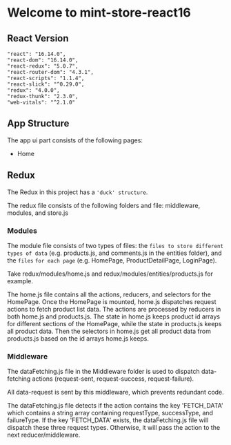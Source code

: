 # Welcome to mint-store-react16

## React Version

    "react": "16.14.0",
    "react-dom": "16.14.0",
    "react-redux": "5.0.7",
    "react-router-dom": "4.3.1",
    "react-scripts": "1.1.4",
    "react-slick": "^0.29.0",
    "redux": "4.0.0",
    "redux-thunk": "2.3.0",
    "web-vitals": "^2.1.0"

## App Structure

The app ui part consists of the following pages:

- Home

## Redux

The Redux in this project has a `'duck' structure`.

The redux file consists of the following folders and file: middleware, modules, and store.js

### Modules

The module file consists of two types of files: the `files to store different types of data` (e.g. products.js, and comments.js in the entities folder), and the `files` `for each page` (e.g. HomePage, ProductDetailPage, LoginPage).

Take redux/modules/home.js and redux/modules/entities/products.js for example.

The home.js file contains all the actions, reducers, and selectors for the HomePage. Once the HomePage is mounted, home.js dispatches request actions to fetch product list data. The actions are processed by reducers in both home.js and products.js. The state in home.js keeps product id arrays for different sections of the HomePage, while the state in products.js keeps all product data. Then the selectors in home.js get all product data from products.js based on the id arrays home.js keeps.

### Middleware

The dataFetching.js file in the Middleware folder is used to dispatch data-fetching actions (request-sent, request-success, request-failure).

All data-request is sent by this middleware, which prevents redundant code.

The dataFetching.js file detects if the action contains the key 'FETCH_DATA' which contains a string array containing requestType, successType, and failureType. If the key 'FETCH_DATA' exists, the dataFetching.js file will dispatch these three request types. Otherwise, it will pass the action to the next reducer/middleware.

